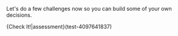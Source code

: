 Let's do a few challenges now so you can build some of your own decisions.

{Check It!|assessment}(test-4097641837)
